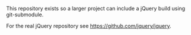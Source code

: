 This repository exists so a larger project can include a jQuery build
using git-submodule.

For the real jQuery repository see <https://github.com/jquery/jquery>.
